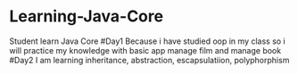 # Learning-Java-Core
Student learn Java Core
#Day1
Because i have studied oop in my class so i will practice my knowledge with basic app manage film and manage book
#Day2 
I am learning inheritance, abstraction, escapsulatiion, polyphorphism
